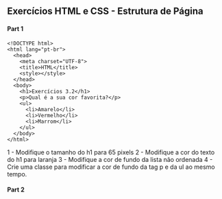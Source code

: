 ## Exercícios HTML e CSS - Estrutura de Página

#### Part 1 

```
<!DOCTYPE html>
<html lang="pt-br">
  <head>
    <meta charset="UTF-8">
    <title>HTML</title>
    <style></style>
  </head>
  <body>
    <h1>Exercícios 3.2</h1>
    <p>Qual é a sua cor favorita?</p>
    <ul>
      <li>Amarelo</li>
      <li>Vermelho</li>
      <li>Marrom</li>
    </ul>
  </body>
</html>

```

1 - Modifique o tamanho do h1 para 65 pixels
2 - Modifique a cor do texto do h1 para laranja
3 - Modifique a cor de fundo da lista não ordenada
4 - Crie uma classe para modificar a cor de fundo da tag p e da ul ao mesmo tempo.


#### Part 2


